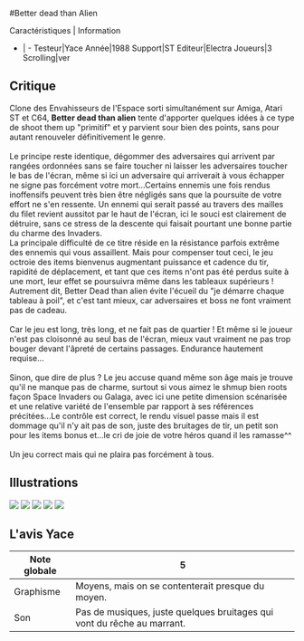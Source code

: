 #Better dead than Alien 

Caractéristiques | Information
- | -
Testeur|Yace
Année|1988
Support|ST
Editeur|Electra
Joueurs|3
Scrolling|ver

## Critique
Clone des Envahisseurs de l'Espace sorti simultanément sur Amiga, Atari ST et C64, <b>Better dead than alien</b> tente d'apporter quelques idées à ce type de shoot them up "primitif" et y parvient sour bien des points, sans pour autant renouveler définitivement le genre.<br/><br/>Le principe reste identique, dégommer des adversaires qui arrivent par rangées ordonnées sans se faire toucher ni laisser les adversaires toucher le bas de l'écran, même si ici un adversaire qui arriverait à vous échapper ne signe pas forcément votre mort...Certains ennemis une fois rendus inoffensifs peuvent très bien être négligés sans que la poursuite de votre effort ne s'en ressente. Un ennemi qui serait passé au travers des mailles du filet revient aussitot par le haut de l'écran, ici le souci est clairement de détruire, sans ce stress de la descente qui faisait pourtant une bonne partie du charme des Invaders.<br/>La principale difficulté de ce titre réside en la résistance parfois extrême des ennemis qui vous assaillent. Mais pour compenser tout ceci, le jeu octroie des items bienvenus augmentant puissance et cadence du tir, rapidité de déplacement, et tant que ces items n'ont pas été perdus suite à une mort, leur effet se poursuivra même dans les tableaux supérieurs ! Autrement dit, Better Dead than alien évite l'écueil du "je démarre chaque tableau à poil", et c'est tant mieux, car adversaires et boss ne font vraiment pas de cadeau.<br/><br/>Car le jeu est long, très long, et ne fait pas de quartier ! Et même si le joueur n'est pas cloisonné au seul bas de l'écran, mieux vaut vraiment ne pas trop bouger devant l'âpreté de certains passages. Endurance hautement requise...<br/><br/>Sinon, que dire de plus ? Le jeu accuse quand même son âge mais je trouve qu'il ne manque pas de charme, surtout si vous aimez le shmup bien roots façon Space Invaders ou Galaga, avec ici une petite dimension scénarisée et une relative variété de l'ensemble par rapport à ses références précitées...Le contrôle est correct, le rendu visuel passe mais il est dommage qu'il n'y ait pas de son, juste des bruitages de tir, un petit son pour les items bonus et...le cri de joie de votre héros quand il les ramasse^^<br/><br/>Un jeu correct mais qui ne plaira pas forcément à tous.

## Illustrations
![](http://www.shmup.com/images/thumbs/img_fiche_1_1361.png)
![](http://www.shmup.com/images/thumbs/img_fiche_2_1361.png)
![](http://www.shmup.com/images/thumbs/img_fiche_3_1361.png)
![](http://www.shmup.com/images/thumbs/img_fiche_4_1361.png)
![](http://www.shmup.com/images/thumbs/)

## L'avis Yace
Note globale|5
-|-
Graphisme|Moyens, mais on se contenterait presque du moyen.
Son|Pas de musiques, juste quelques bruitages qui vont du rêche au marrant.
